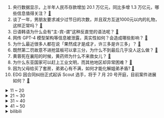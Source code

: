 1. 央行数据显示，上半年人民币存款增加 20.1 万亿元，同比多增 1.3 万亿元，哪些信息值得关注？ [:link:](https://www.zhihu.com/question/611544591)
2. 谈了一年，男朋友要求减少过节日的次数，并且双方互送1000元以内的礼物，这样正常吗？ [:link:](https://www.zhihu.com/question/610690679)
3. 日语韩语为什么会有“主-宾-谓”这种反直觉的语法呢？ [:link:](https://www.zhihu.com/question/611438013)
4. 网传 GPT-4 模型架构等信息被泄露，真实性如何？会造成哪些影响？ [:link:](https://www.zhihu.com/question/611498370)
5. 为什么最近很多人都在说「果然成才是成才，许三多是许三多」？ [:link:](https://www.zhihu.com/question/611298085)
6. 既然第二罚故意不进抢篮板可以拿三分，为什么不到最后几乎没人这么做？ [:link:](https://www.zhihu.com/question/603457921)
7. 黄蓉死在襄阳的时候，黄药师为什么不来救女儿？ [:link:](https://www.zhihu.com/question/598195157)
8. 为什么东亚国家可以赶上工业文明，而其他地区却异常困难？ [:link:](https://www.zhihu.com/question/600700914)
9. 因为父母给买了套房，弟弟心有不满，如何才能化解姐弟矛盾? [:link:](https://www.zhihu.com/question/609356681)
10. EDG 因合同纠纷正式起诉 Scout 选手，将于 7 月 20 号开庭，目前案件进展如何？ [:link:](https://www.zhihu.com/question/611498250)
<details>
<summary>11 ~ 20</summary>

11. 北京多家青旅拒接「35 岁以上顾客」，商家称生活习惯不同、不好管理，律师称不能认定违规，如何看待此事？ [:link:](https://www.zhihu.com/question/611535775)
12. 警方通报无锡3岁女童事件调查结果，「未发现女孩被人猥亵」，大家如何看待此次事件？ [:link:](https://www.zhihu.com/question/611602176)
13. 《水浒传》这么好的ip，为什么没有什么有名气的游戏？ [:link:](https://www.zhihu.com/question/419841444)
14. 互联网平台错别字排名第一为「帐号」的「帐」，正确用法为「账」，生活中还有哪些常见易错字？ [:link:](https://www.zhihu.com/question/611475066)
15. 回顾上半年的「百模大战」，普通人生活已经被 AI 大模型改变了吗？哪些行业已经实际受到了影响？ [:link:](https://www.zhihu.com/question/611201704)
16. 宝格丽官网疑把台湾列为国家，随后宝格丽官方致歉称「已立即纠正」，如何看待此事？对该品牌有何影响？ [:link:](https://www.zhihu.com/question/611532590)
17. 如何看待全新 iPad Pro 将采用 OLED 屏幕？ [:link:](https://www.zhihu.com/question/611254951)
18. 《狂飙》里的高启强干嚼咖啡不加糖是什么感觉？这样干嚼咖啡会比冲泡喝更提神吗？ [:link:](https://www.zhihu.com/question/582009928)
19. 为什么拳头当年大力造势、资源拉满的《英雄联盟》女英雄萨勒芬妮现在人气还不如比她资源宣发更少的格温呢？ [:link:](https://www.zhihu.com/question/611164901)
20. 从 AI 问答到各种办公插件，你是否已经对大模型应用形成了依赖？你生活中有哪些「离不开 AI」的场景？ [:link:](https://www.zhihu.com/question/611201923)
</details>
<details>
<summary>21 ~ 30</summary>

21. 为什么大量文明都以六的倍数的进制对时间计量？ [:link:](https://www.zhihu.com/question/610978422)
22. 有没有明明挺烧钱但自己就是戒不掉的爱好？ [:link:](https://www.zhihu.com/question/603320586)
23. 为什么碳水和糖才是长胖元凶，明明脂肪热量更高啊？ [:link:](https://www.zhihu.com/question/406770433)
24. 假如复读五年，能够百分之百上清北，会有很多人愿意选择吗? [:link:](https://www.zhihu.com/question/610449944)
25. 有哪些特征可以一眼暴露你是 Mac 用户？ [:link:](https://www.zhihu.com/question/602382466)
26. 有什么好看的纪录片推荐一下? [:link:](https://www.zhihu.com/question/365209149)
27. 为什么同事这么想让我走，我该怎么跟他们相处？ [:link:](https://www.zhihu.com/question/603813141)
28. 三伏天如何养生呢？ [:link:](https://www.zhihu.com/question/476725621)
29. 请问有没有预算4500左右的电脑推荐？ [:link:](https://www.zhihu.com/question/610019865)
30. 「颜宁之问」反映出国内科研现状中怎样的问题？「你做这个能发几分的文章」的质疑真的存在吗？ [:link:](https://www.zhihu.com/question/611488349)
</details>
<details>
<summary>31 ~ 40</summary>

31. 电影《八角笼中》适合孩子去看吗？ [:link:](https://www.zhihu.com/question/609367058)
32. NBA 有些球队会把有首发实力的球员放到替补阵容，为什么他们打第六人反而效果更好？ [:link:](https://www.zhihu.com/question/292411180)
33. 如何看待《海贼王》漫画 1087 话中，卡普被青雉打败? [:link:](https://www.zhihu.com/question/611469771)
34. 想学驾照，科目一怎么刷题啊，有点迷茫的学车小白在线提问？ [:link:](https://www.zhihu.com/question/609907551)
35. 求职者称举报21家「已读不回」「索要简历不回」的公司，平台回应「已读不回不违规」，如何看待此事？ [:link:](https://www.zhihu.com/question/611472833)
36. 夏日护肤的重点是什么？如何让肌肤顺利度过高温天气？ [:link:](https://www.zhihu.com/question/607460784)
37. 富士康退出印度芯片工厂计划，规模 195 亿美元，系其最大海外项目之一，或出于哪些原因？透露哪些信息？ [:link:](https://www.zhihu.com/question/611467869)
38. 如何评价《海贼王》漫画第1087话情报？ [:link:](https://www.zhihu.com/question/609861877)
39. 《大明王朝 1566》中你认为经典的语句有哪些？ [:link:](https://www.zhihu.com/question/605018051)
40. 中国 6 月新增人民币贷款 30500 亿元，前值为 13628 亿元，哪些信息值得关注？ [:link:](https://www.zhihu.com/question/611556358)
</details>
<details>
<summary>41 ~ 50</summary>

41. 中国 6 月社会融资规模增量为 4.22 万亿元，前值为 15556 亿元，这一数据说明了什么？ [:link:](https://www.zhihu.com/question/611556469)
42. 2023 年上半年社融规模增量 21.55 万亿元，同比多 4754 亿元，这一数据说明什么？ [:link:](https://www.zhihu.com/question/611544604)
43. IAEA 总干事称福岛核污水可饮用、游泳，外交部回应「建议日方好好利用核污水」，有哪些信息值得关注？ [:link:](https://www.zhihu.com/question/611518185)
44. 调查称超 9 成消费者认为演唱会票价贵，超 3 成看演唱会花超 2000 元，演唱会门票这么贵值不值？ [:link:](https://www.zhihu.com/question/611513753)
45. 如何评价7月新番动画《僵尸百分百~变成僵尸之前想做的100件事》第一集? [:link:](https://www.zhihu.com/question/611223577)
46. 媒体评颜宁之问，称「年轻人的想象力和好奇心，从不会毫无意义」，如果让你来回答颜宁的问题，你会怎么答？ [:link:](https://www.zhihu.com/question/611495643)
47. 数字人民币 SIM 卡硬钱包功能将上线，支持无电支付，断网、熄屏、无电关机也可使用，哪些信息值得关注？ [:link:](https://www.zhihu.com/question/611492903)
48. ChatGPT 流量遇到瓶颈，是用户新鲜感过去了吗？大模型产品未来应如何从 to C 转向 to B？ [:link:](https://www.zhihu.com/question/611201347)
49. 有没有一种食物，让你觉得少了它夏天就不完整了？ [:link:](https://www.zhihu.com/question/608225273)
50. 4K 显示器 OLED、MiniLED、Nano IPS 有什么区别，应该怎么选？ [:link:](https://www.zhihu.com/question/609483004)
</details><details>
<summary>bilibili</summary>

</details>
